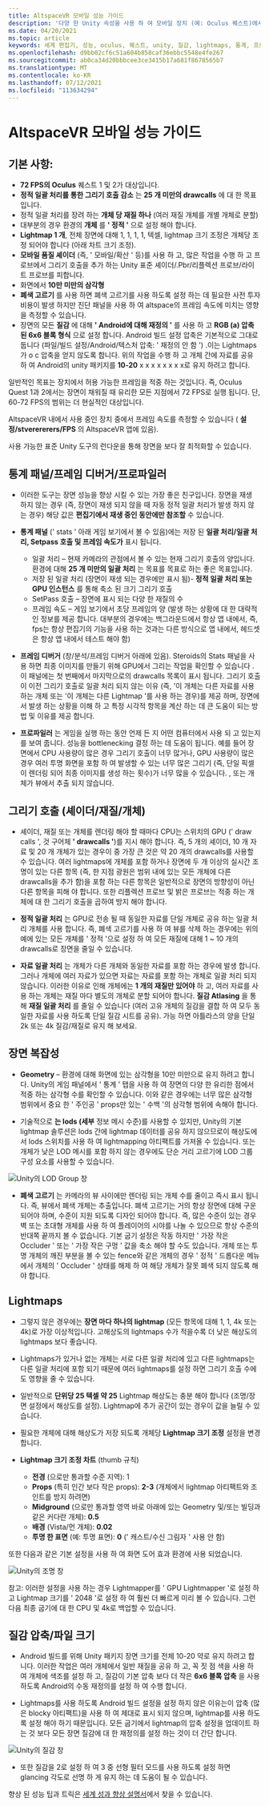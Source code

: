 ```yaml
---
title: AltspaceVR 모바일 성능 가이드
description: '다양 한 Unity 속성을 사용 하 여 모바일 장치 (예: Oculus 퀘스트)에서 성능을 향상 하는 방법을 알아봅니다.'
ms.date: 04/20/2021
ms.topic: article
keywords: 세계 편집기, 성능, oculus, 퀘스트, unity, 질감, lightmaps, 통계, 프로파일러, 그리기 호출, altspacevr, 업 로더
ms.openlocfilehash: d9bb02cf6c51a604b858caf36ebbc5548e4fe267
ms.sourcegitcommit: ab0ca34d20bbbcee3ce3415b17a681f8678565b7
ms.translationtype: MT
ms.contentlocale: ko-KR
ms.lasthandoff: 07/12/2021
ms.locfileid: "113634294"
---
```

# <a name="altspacevr-mobile-performance-guide"></a>AltspaceVR 모바일 성능 가이드

## <a name="main-points"></a>**기본 사항:**

* **72 FPS의 Oculus** 퀘스트 1 및 2가 대상입니다.
* **정적 일괄 처리를 통한 그리기 호출 감소** 는 **25 개 미만의 drawcalls** 에 대 한 목표입니다.
* 정적 일괄 처리를 장려 하는 **개체 당 재질 하나** (여러 재질 개체를 개별 개체로 분할)
* 대부분의 경우 환경의 **개체** 를 **' 정적 '** 으로 설정 해야 합니다.
* **Lightmap 1 개**, 전체 장면에 대해 1, 1, 1, 1, 텍셀, lightmap 크기 조정은 개체당 조정 되어야 합니다 (아래 차트 크기 조정).
* **모바일 품질 셰이더** (즉, ' 모바일/확산 ' 등)를 사용 하 고, 많은 작업을 수행 하 고 프로브에서 그리기 호출을 추가 하는 Unity 표준 셰이더/.Pbr/리플렉션 프로브/라이트 프로브를 피합니다.
* 화면에서 **10만 미만의 삼각형**
* **폐색 고르기** 를 사용 하면 폐색 고르기를 사용 하도록 설정 하는 데 필요한 사전 투자 비용이 발생 하지만 진단 패널을 사용 하 여 altspace의 프레임 속도에 미치는 영향을 측정할 수 있습니다.
* 장면의 모든 **질감** 에 대해 **' Android에 대해 재정의 '** 를 사용 하 고 **RGB (a) 압축 된 6x6 블록 형식** 으로 설정 합니다.  Android 빌드 설정 압축은 기본적으로 그대로 둡니다 (파일/빌드 설정/Android/텍스처 압축: ' 재정의 안 함 ') .이는 Lightmaps가 o c 압축을 얻지 않도록 합니다.  위의 작업을 수행 하 고 개체 간에 자료를 공유 하 여 Android의 unity 패키지를 **10-20** x x x x x x x x로 유지 하려고 합니다.

일반적인 목표는 장치에서 허용 가능한 프레임을 적중 하는 것입니다. 즉, Oculus Quest 1과 2에서는 장면이 채워질 때 유리한 모든 지점에서 72 FPS로 실행 됩니다. 단, 60-72 FPS의 범위는 더 현실적인 대상입니다.

AltspaceVR 내에서 사용 중인 장치 중에서 프레임 속도를 측정할 수 있습니다 ( **설정/stverererers/FPS** 의 AltspaceVR 앱에 있음).

사용 가능한 표준 Unity 도구의 런다운을 통해 장면을 보다 잘 최적화할 수 있습니다.

## <a name="stats-panelframe-debuggerprofiler"></a>**통계 패널/프레임 디버거/프로파일러**

* 이러한 도구는 장면 성능을 향상 시킬 수 있는 가장 좋은 친구입니다.  장면을 재생 하지 않는 경우 (즉, 장면이 재생 되지 않을 때 자동 정적 일괄 처리가 발생 하지 않는 경우) 해당 값은 **편집기에서 재생 중인 동안에만 참조할** 수 있습니다.

* **통계 패널** (' stats ' 아래 게임 보기에서 볼 수 있음)에는 저장 된 **일괄 처리/일괄 처리, Setpass 호출 및 프레임 속도가** 표시 됩니다.

    * 일괄 처리 – 현재 카메라의 관점에서 볼 수 있는 현재 그리기 호출의 양입니다.  환경에 대해 **25 개 미만의 일괄 처리** 는 목표를 목표로 하는 좋은 목표입니다.
    * 저장 된 일괄 처리 (장면이 재생 되는 경우에만 표시 됨)- **정적 일괄 처리 또는 GPU 인스턴스** 를 통해 축소 된 크기 그리기 호출
    * SetPass 호출 – 장면에 표시 되는 다양 한 재질의 수
    * 프레임 속도 – 게임 보기에서 초당 프레임의 양 (발생 하는 상황에 대 한 대략적인 정보를 제공 합니다. 대부분의 경우에는 백그라운드에서 항상 앱 내에서, 즉, fps는 항상 편집기의 기능을 사용 하는 것과는 다른 방식으로 앱 내에서, 헤드셋은 항상 앱 내에서 테스트 해야 함)

* **프레임 디버거** (창/분석/프레임 디버거 아래에 있음).  Steroids의 Stats 패널을 사용 하면 최종 이미지를 만들기 위해 GPU에서 그리는 작업을 확인할 수 있습니다 .이 패널에는 첫 번째에서 마지막으로의 drawcalls 목록이 표시 됩니다.  그리기 호출이 이전 그리기 호출로 일괄 처리 되지 않는 이유 (즉, '이 개체는 다른 자료를 사용 하는 개체 또는 '이 개체는 다른 Lightmap '를 사용 하는 경우)를 제공 하며, 장면에서 발생 하는 상황을 이해 하 고 특정 시각적 항목을 계산 하는 데 큰 도움이 되는 방법 및 이유를 제공 합니다.

* **프로파일러** 는 게임을 실행 하는 동안 언제 든 지 어떤 컴퓨터에서 사용 되 고 있는지를 보여 줍니다. 성능을 bottlenecking 결정 하는 데 도움이 됩니다.  예를 들어 장면에서 CPU 사용량이 많은 경우 그리기 호출이 너무 많거나, GPU 사용량이 많은 경우 여러 투명 화면을 포함 하 여 발생할 수 있는 너무 많은 그리기 (즉, 단일 픽셀이 렌더링 되어 최종 이미지를 생성 하는 횟수)가 너무 많을 수 있습니다. , 또는 개체가 뷰에서 추출 되지 않습니다.

## <a name="draw-calls-shadersmaterialsobjects"></a>**그리기 호출 (셰이더/재질/개체)**

* 셰이더, 재질 또는 개체를 렌더링 해야 할 때마다 CPU는 스위치의 GPU (' draw calls ', 것 구어체 **' drawcalls '**)를 지시 해야 합니다.  즉, 5 개의 셰이더, 10 개 자료 및 20 개 개체가 있는 경우이 중 가장 큰 것은 약 20 개의 drawcalls를 사용할 수 있습니다.  여러 lightmaps에 개체를 포함 하거나 장면에 두 개 이상의 실시간 조명이 있는 다른 항목 (즉, 한 지점 광원은 범위 내에 있는 모든 개체에 다른 drawcalls을 추가 함)을 포함 하는 다른 항목은 일반적으로 장면의 방향성이 아닌 다른 항목을 피해 야 합니다.  또한 리플렉션 프로브 및 밝은 프로브는 적중 하는 개체에 대 한 그리기 호출을 곱하여 방지 해야 합니다.

* **정적 일괄 처리** 는 GPU로 전송 될 때 동일한 자료를 단일 개체로 공유 하는 일괄 처리 개체를 사용 합니다. 즉, 폐색 고르기를 사용 하 여 뷰를 삭제 하는 경우에는 위의 예에 있는 모든 개체를 ' 정적 '으로 설정 하 여 모든 재질에 대해 1 ~ 10 개의 drawcalls로 장면을 줄일 수 있습니다. 

* **자료 일괄 처리** 는 개체가 다른 개체와 동일한 자료를 포함 하는 경우에 발생 합니다. 그러나 개체에 여러 자료가 있으면 자료는 자료를 포함 하는 개체로 일괄 처리 되지 않습니다.  이러한 이유로 인해 개체에는 **1 개의 재질만 있어야** 하 고, 여러 자료를 사용 하는 개체는 재질 마다 별도의 개체로 분할 되어야 합니다.  **질감 Atlasing** 을 통해 **재질 일괄 처리** 를 줄일 수 있습니다 (여러 고유 개체의 질감을 결합 하 여 모두 동일한 자료를 사용 하도록 단일 질감 시트를 공유).  가능 하면 아틀라스의 양을 단일 2k 또는 4k 질감/재질로 유지 해 보세요.

## <a name="scene-complexity"></a>**장면 복잡성**

* **Geometry** – 환경에 대해 화면에 있는 삼각형을 10만 미만으로 유지 하려고 합니다.  Unity의 게임 패널에서 ' 통계 ' 탭을 사용 하 여 장면의 다양 한 유리한 점에서 적중 하는 삼각형 수를 확인할 수 있습니다.  이와 같은 경우에는 너무 많은 삼각형 범위에서 중요 한 ' 주인공 ' props만 있는 ' 수백 '의 삼각형 범위에 속해야 합니다. 

* 기술적으로 **는 lods (세부** 정보 메시 수준)를 사용할 수 있지만, Unity의 기본 lightmap 솔루션은 lods 간에 lightmap 데이터를 공유 하지 않으므로이 해상도에서 lods 스위치를 사용 하 여 lightmapping 아티팩트를 가져올 수 있습니다.  또는 개체가 낮은 LOD 메시를 포함 하지 않는 경우에도 단순 거리 고르기에 LOD 그룹 구성 요소를 사용할 수 있습니다.

![Unity의 LOD Group 창](images/world-building-lod-Group.png)

* **폐색 고르기** 는 카메라의 뷰 사이에만 렌더링 되는 개체 수를 줄이고 즉시 표시 됩니다. 즉, 뷰에서 폐색 개체는 추출입니다.  폐색 고르기는 거의 항상 장면에 대해 구운 되어야 하며, 수준이 지원 되도록 디자인 되어야 합니다. 즉, 많은 수준이 있는 경우 벽 또는 초대형 개체를 사용 하 여 플레이어의 시야를 나눌 수 있으므로 항상 수준의 반대쪽 끝까지 볼 수 없습니다.  기본 굽기 설정은 작동 하지만 ' 가장 작은 Occluder ' 또는 ' 가장 작은 구멍 ' 값을 축소 해야 할 수도 있습니다.  개체 또는 투명 개체의 깨진 부분을 볼 수 있는 fence와 같은 개체의 경우 ' 정적 ' 드롭다운 메뉴에서 개체의 ' Occluder ' 상태를 해제 하 여 해당 개체가 잘못 폐색 되지 않도록 해야 합니다. 

## <a name="lightmaps"></a>**Lightmaps**

* 그렇지 않은 경우에는 **장면 마다 하나의 lightmap** (모든 항목에 대해 1, 1, 4k 또는 4k)로 가장 이상적입니다. 고해상도의 lightmaps 수가 적을수록 더 낮은 해상도의 lightmaps 보다 좋습니다.
* Lightmaps가 있거나 없는 개체는 서로 다른 일괄 처리에 있고 다른 lightmaps는 다른 일괄 처리에 포함 되기 때문에 여러 lightmaps를 설정 하면 그리기 호출 수에도 영향을 줄 수 있습니다.
* 일반적으로 **단위당 25 텍셀 약 25** Lightmap 해상도는 충분 해야 합니다 (조명/장면 설정에서 해상도를 설정).  Lightmap에 추가 공간이 있는 경우이 값을 늘릴 수 있습니다.
* 필요한 개체에 대해 해상도가 저장 되도록 개체당 **Lightmap 크기 조정** 설정을 변경 합니다. 

* **Lightmap 크기 조정 차트** (thumb 규칙) 
    * **전경** (으로만 통과할 수준 지역): 1 
    * **Props** (특히 인간 보다 작은 props): **2-3** (개체에서 lightmap 아티팩트와 조인트를 방지 하려면) 
    * **Midground** (으로만 통과할 영역 바로 아래에 있는 Geometry 및/또는 빌딩과 같은 커다란 개체): **0.5**
    * **배경** (Vista/먼 개체): **0.02** 
    * **투명 한 표면** (예: 투명 표면): **0** (' 캐스트/수신 그림자 ' 사용 안 함) 

또한 다음과 같은 기본 설정을 사용 하 여 화면 도어 효과 환경에 사용 되었습니다.

![Unity의 조명 창](images/world-building-lightmaps.png)

참고: 이러한 설정을 사용 하는 경우 Lightmapper를 ' GPU Lightmapper '로 설정 하 고 Lightmap 크기를 ' 2048 '로 설정 하 여 훨씬 더 빠르게 미리 볼 수 있습니다. 그런 다음 최종 굽기에 대 한 CPU 및 4k로 백업할 수 있습니다.

## <a name="texture-compressionfile-size"></a>**질감 압축/파일 크기**

* Android 빌드를 위해 Unity 패키지 장면 크기를 전체 10-20 약로 유지 하려고 합니다.  이러한 작업은 여러 개체에서 일반 재질을 공유 하 고, 꼭 짓 점 색을 사용 하 여 개체에 색조를 설정 하 고, 질감이 기본 압축 보다 더 작은 **6x6 블록 압축** 을 사용 하도록 Android의 수동 재정의를 설정 하 여 수행 합니다.

* Lightmaps를 사용 하도록 Android 빌드 설정을 설정 하지 않은 이유는이 압축 (많은 blocky 아티팩트)을 사용 하 여 제대로 표시 되지 않으며, lightmap를 사용 하도록 설정 해야 하기 때문입니다. 모든 굽기에서 lightmap의 압축 설정을 업데이트 하는 것 보다 모든 장면 질감에 대 한 재정의를 설정 하는 것이 더 간단 합니다.

![Unity의 질감 창](images/world-building-texutres.png)

* 또한 질감을 2로 설정 하 여 3 중 선형 필터 모드를 사용 하도록 설정 하면 glancing 각도로 선명 하 게 유지 하는 데 도움이 될 수 있습니다.

향상 된 성능 팁과 트릭은 [세계 성과 향상 설명서](improving-performance.md)에서 찾을 수 있습니다.
